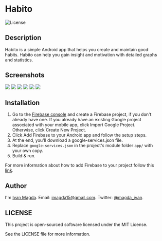 # Habito

![License](https://img.shields.io/npm/l/express.svg)

## Description
Habito is a simple Android app that helps you create and maintain good habits.
Habito can help you gain insight and motivation with detailed graphs and statistics.

## Screenshots

<img src="https://github.com/vanyaland/Habito/blob/master/screenshots/thumbs/app-main-list.png">
<img src="https://github.com/vanyaland/Habito/blob/master/screenshots/thumbs/app-detail-bar-chart-1.png">
<img src="https://github.com/vanyaland/Habito/blob/master/screenshots/thumbs/app-detail-bar-chart-2.png">
<img src="https://github.com/vanyaland/Habito/blob/master/screenshots/thumbs/app-create.png">
<img src="https://github.com/vanyaland/Habito/blob/master/screenshots/thumbs/app-edit.png">
<img src="https://github.com/vanyaland/Habito/blob/master/screenshots/thumbs/widget-list.png">

## Installation
1. Go to the [Firebase console](https://console.firebase.google.com/) and create a Firebase project, if you don't already have one. If you already have an existing Google project associated with your mobile app, click Import Google Project. Otherwise, click Create New Project.
2. Click Add Firebase to your Android app and follow the setup steps.
3. At the end, you'll download a google-services.json file.
4. Replace `google-services.json` in the project's module folder `app/` with your own copy.
5. Build & run.

For more information about how to add Firebase to your project follow this [link](https://firebase.google.com/docs/android/setup).

## Author
I'm [Ivan Magda](https://www.facebook.com/ivan.magda).
Email: [imagda15@gmail.com](mailto:imagda15@gmail.com).
Twitter: [@magda_ivan](https://twitter.com/magda_ivan).

## LICENSE
This project is open-sourced software licensed under the MIT License.

See the LICENSE file for more information.
